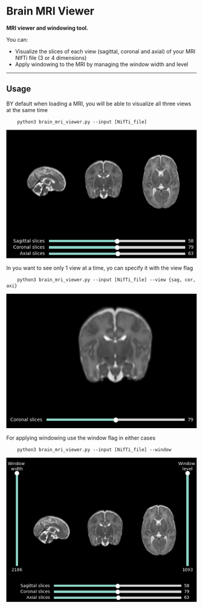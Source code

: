 # Brain MRI Viewer

**MRI viewer and windowing tool.**

You can:
- Visualize the slices of each view (sagittal, coronal and axial) of your MRI NIfTi file (3 or 4 dimensions)
- Apply windowing to the MRI by managing the window width and level

--------
## Usage
BY default when loading a MRI, you will be able to visualize all three views at the same time

```
    python3 brain_mri_viewer.py --input [NifTi_file]
```

![Multiview](/images/multiview.png)

In you want to see only 1 view at a time, yo can specify it with the view flag

```
    python3 brain_mri_viewer.py --input [NifTi_file] --view {sag, cor, axi}
```

![single view](/images/cor_view.png)

For applying windowing use the window flag in either cases

```
    python3 brain_mri_viewer.py --input [NifTi_file] --window
```

![WIndowing](/images/windowing.png)